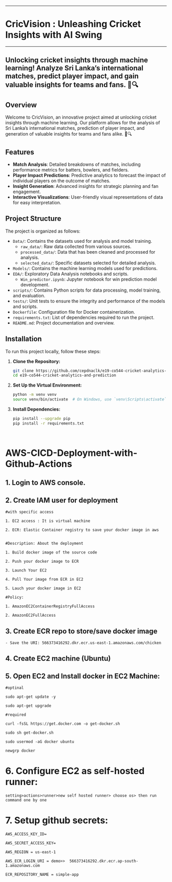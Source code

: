 ___
# CricVision : Unleashing Cricket Insights with AI Swing
___

## Unlocking cricket insights through machine learning! Analyze Sri Lanka’s international matches, predict player impact, and gain valuable insights for teams and fans. 🏏🔍

## Overview

Welcome to CricVision, an innovative project aimed at unlocking cricket insights through machine learning. Our platform allows for the analysis of Sri Lanka’s international matches, prediction of player impact, and generation of valuable insights for teams and fans alike. 🏏🔍

## Features

- **Match Analysis**: Detailed breakdowns of matches, including performance metrics for batters, bowlers, and fielders.
- **Player Impact Predictions**: Predictive analytics to forecast the impact of individual players on the outcome of matches.
- **Insight Generation**: Advanced insights for strategic planning and fan engagement.
- **Interactive Visualizations**: User-friendly visual representations of data for easy interpretation.

## Project Structure

The project is organized as follows:

- `Data/`: Contains the datasets used for analysis and model training.
  - `raw_data/`: Raw data collected from various sources.
  - `processed_data/`: Data that has been cleaned and processed for analysis.
  - `selected_data/`: Specific datasets selected for detailed analysis.
- `Models/`: Contains the machine learning models used for predictions.
- `EDA/`: Exploratory Data Analysis notebooks and scripts.
  - `Win_predictor.ipynb`: Jupyter notebook for win prediction model development.
- `scripts/`: Contains Python scripts for data processing, model training, and evaluation.
- `tests/`: Unit tests to ensure the integrity and performance of the models and scripts.
- `Dockerfile`: Configuration file for Docker containerization.
- `requirements.txt`: List of dependencies required to run the project.
- `README.md`: Project documentation and overview.

## Installation

To run this project locally, follow these steps:

1. **Clone the Repository:**
   ```sh
   git clone https://github.com/cepdnaclk/e19-co544-cricket-analytics-and-prediction.git
   cd e19-co544-cricket-analytics-and-prediction

2. **Set Up the Virtual Environment:**
   ```sh
   python -m venv venv
   source venv/bin/activate  # On Windows, use `venv\Scripts\activate`

3. **Install Dependencies:**
   ```sh
   pip install --upgrade pip
   pip install -r requirements.txt




# AWS-CICD-Deployment-with-Github-Actions

## 1. Login to AWS console.

## 2. Create IAM user for deployment

	#with specific access

	1. EC2 access : It is virtual machine

	2. ECR: Elastic Container registry to save your docker image in aws


	#Description: About the deployment

	1. Build docker image of the source code

	2. Push your docker image to ECR

	3. Launch Your EC2 

	4. Pull Your image from ECR in EC2

	5. Lauch your docker image in EC2

	#Policy:

	1. AmazonEC2ContainerRegistryFullAccess

	2. AmazonEC2FullAccess

	
## 3. Create ECR repo to store/save docker image
    - Save the URI: 566373416292.dkr.ecr.us-east-1.amazonaws.com/chicken

	
## 4. Create EC2 machine (Ubuntu) 

## 5. Open EC2 and Install docker in EC2 Machine:
	
	
	#optinal

	sudo apt-get update -y

	sudo apt-get upgrade
	
	#required

	curl -fsSL https://get.docker.com -o get-docker.sh

	sudo sh get-docker.sh

	sudo usermod -aG docker ubuntu

	newgrp docker
	
# 6. Configure EC2 as self-hosted runner:
    setting>actions>runner>new self hosted runner> choose os> then run command one by one


# 7. Setup github secrets:

    AWS_ACCESS_KEY_ID=

    AWS_SECRET_ACCESS_KEY=

    AWS_REGION = us-east-1

    AWS_ECR_LOGIN_URI = demo>>  566373416292.dkr.ecr.ap-south-1.amazonaws.com

    ECR_REPOSITORY_NAME = simple-app

